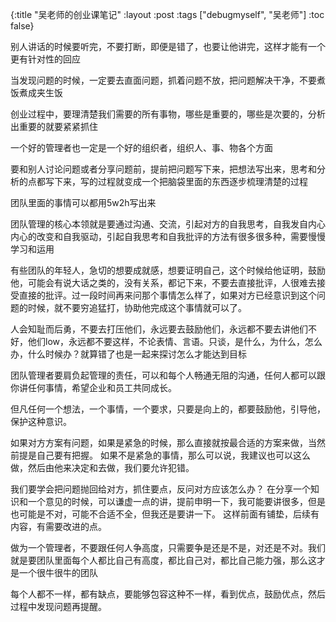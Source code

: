 {:title "吴老师的创业课笔记"
 :layout :post
 :tags  ["debugmyself", "吴老师"]
 :toc false}

别人讲话的时候要听完，不要打断，即便是错了，也要让他讲完，这样才能有一个更有针对性的回应

当发现问题的时候，一定要去直面问题，抓着问题不放，把问题解决干净，不要煮饭煮成夹生饭

创业过程中，要理清楚我们需要的所有事物，哪些是重要的，哪些是次要的，分析出重要的就要紧紧抓住

一个好的管理者也一定是一个好的组织者，组织人、事、物各个方面

要和别人讨论问题或者分享问题前，提前把问题写下来，把想法写出来，思考和分析的点都写下来，写的过程就变成一个把脑袋里面的东西逐步梳理清楚的过程

团队里面的事情可以都用5w2h写出来

团队管理的核心本领就是要通过沟通、交流，引起对方的自我思考，自我发自内心内心的改变和自我驱动，引起自我思考和自我批评的方法有很多很多种，需要慢慢学习和运用


有些团队的年轻人，急切的想要成就感，想要证明自己，这个时候给他证明，鼓励他，可能会有说大话之类的，没有关系，都记下来，不要去直接批评，人很难去接受直接的批评。过一段时间再来问那个事情怎么样了，如果对方已经意识到这个问题的时候，就不要穷追猛打，协助他完成这个事情就可以了。

人会知耻而后勇，不要去打压他们，永远要去鼓励他们，永远都不要去讲他们不好，他们low，永远都不要这样，不论表情、言语。只谈，是什么，为什么，怎么办，什么时候办？就算错了也是一起来探讨怎么才能达到目标

团队管理者要肩负起管理的责任，可以和每个人畅通无阻的沟通，任何人都可以跟你讲任何事情，希望企业和员工共同成长。

但凡任何一个想法，一个事情，一个要求，只要是向上的，都要鼓励他，引导他，保护这种意识。

如果对方方案有问题，如果是紧急的时候，那么直接就按最合适的方案来做，当然前提是自己要有把握。
如果不是紧急的事情，那么可以说，我建议也可以这么做，然后由他来决定和去做，我们要允许犯错。

我们要学会把问题抛回给对方，抓住要点，反问对方应该怎么办？
在分享一个知识和一个意见的时候，可以谦虚一点的讲，提前申明一下，我可能要讲很多，但是也可能是不对，可能不合适不全，但我还是要讲一下。
这样前面有铺垫，后续有内容，有需要改进的点。


做为一个管理者，不要跟任何人争高度，只需要争是还是不是，对还是不对。我们就是要团队里面每个人都比自己有高度，都比自己对，都比自己能力强，那么这才是一个很牛很牛的团队

每个人都不一样，都有缺点，要能够包容这种不一样，看到优点，鼓励优点，然后过程中发现问题再提醒。
